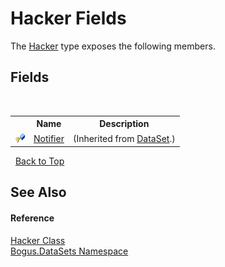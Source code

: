 # Hacker Fields
 

The <a href="T_Bogus_DataSets_Hacker">Hacker</a> type exposes the following members.


## Fields
&nbsp;<table><tr><th></th><th>Name</th><th>Description</th></tr><tr><td>![Protected field](media/protfield.gif "Protected field")</td><td><a href="F_Bogus_DataSet_Notifier">Notifier</a></td><td> (Inherited from <a href="T_Bogus_DataSet">DataSet</a>.)</td></tr></table>&nbsp;
<a href="#hacker-fields">Back to Top</a>

## See Also


#### Reference
<a href="T_Bogus_DataSets_Hacker">Hacker Class</a><br /><a href="N_Bogus_DataSets">Bogus.DataSets Namespace</a><br />